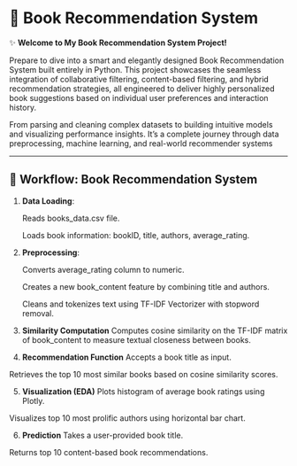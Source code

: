 # 📖 Book Recommendation System

✨ **Welcome to My Book Recommendation System Project!**

Prepare to dive into a smart and elegantly designed Book Recommendation System built entirely in Python. This project showcases the seamless integration of collaborative filtering, content-based filtering, and hybrid recommendation strategies, all engineered to deliver highly personalized book suggestions based on individual user preferences and interaction history.

From parsing and cleaning complex datasets to building intuitive models and visualizing performance insights. It’s a complete journey through data preprocessing, machine learning, and real-world recommender systems

---

## 🔄 Workflow: Book Recommendation System

1. **Data Loading**:
   
   Reads books_data.csv file.

   Loads book information: bookID, title, authors, average_rating.

2. **Preprocessing**:
   
   Converts average_rating column to numeric.

   Creates a new book_content feature by combining title and authors.

   Cleans and tokenizes text using TF-IDF Vectorizer with stopword removal.

3. **Similarity Computation**
Computes cosine similarity on the TF-IDF matrix of book_content to measure textual closeness between books.

4. **Recommendation Function**
Accepts a book title as input.

Retrieves the top 10 most similar books based on cosine similarity scores.

5. **Visualization (EDA)**
Plots histogram of average book ratings using Plotly.

Visualizes top 10 most prolific authors using horizontal bar chart.

6. **Prediction**
Takes a user-provided book title.

Returns top 10 content-based book recommendations.
